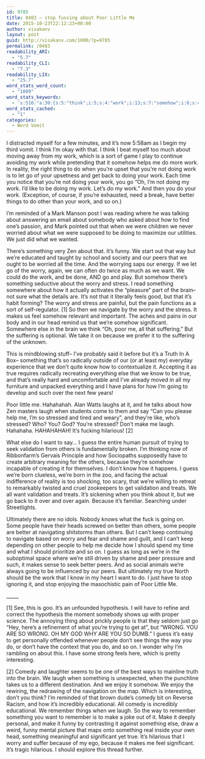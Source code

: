 ```yaml
---
id: 9785
title: 0483 – stop fussing about Poor Little Me
date: 2015-10-23T22:12:23+00:00
author: visakanv
layout: post
guid: http://visakanv.com/1000/?p=9785
permalink: /0483
readability_ARI:
  - "5.7"
readability_CLI:
  - "7.3"
readability_LIX:
  - "25.7"
word_stats_word_count:
  - "1089"
word_stats_keywords:
  - 's:516:"a:30:{s:5:"think";i:5;s:4:"work";i:13;s:7:"somehow";i:6;s:4:"time";i:3;s:6:"better";i:4;s:6:"things";i:3;s:4:"just";i:3;s:5:"funny";i:3;s:5:"peers";i:3;s:5:"worry";i:6;s:4:"want";i:5;s:6:"stress";i:3;s:5:"brain";i:3;s:5:"makes";i:3;s:11:"significant";i:3;s:4:"poor";i:3;s:9:"suffering";i:3;s:7:"because";i:5;s:4:"know";i:4;s:4:"true";i:4;s:5:"going";i:3;s:5:"laugh";i:4;s:8:"stressed";i:3;s:4:"make";i:4;s:9:"hilarious";i:3;s:5:"guess";i:4;s:10:"validation";i:3;s:6:"people";i:5;s:6:"comedy";i:3;s:8:"remember";i:3;}";'
word_stats_cached:
  - "1"
categories:
  - Word Vomit
---
```

I distracted myself for a few minutes, and it&#8217;s now 5:58am as I begin my third vomit. I think I&#8217;m okay with that. I think I beat myself too much about moving away from my work, which is a sort of game I play to continue avoiding my work while pretending that it somehow helps me do more work. In reality, the right thing to do when you&#8217;re upset that you&#8217;re not doing work is to let go of your upsetness and get back to doing your work. Each time you notice that you&#8217;re not doing your work, you go &#8220;Oh, I&#8217;m not doing my work. I&#8217;d like to be doing my work. Let&#8217;s do my work.&#8221; And then you do your work. (Exception, of course, if you&#8217;re exhausted, need a break, have better things to do other than your work, and so on.)

I&#8217;m reminded of a Mark Manson post I was reading where he was talking about answering an email about somebody who asked about how to find one&#8217;s passion, and Mark pointed out that when we were children we never worried about what we were supposed to be doing to maximize our utilities. We just did what we wanted.

There&#8217;s something very Zen about that. It&#8217;s funny. We start out that way but we&#8217;re educated and taught by school and society and our peers that we ought to be worried all the time. And the worrying saps our energy. If we let go of the worry, again, we can often do twice as much as we want. We could do the work, and be done, AND go and play. But somehow there&#8217;s something seductive about the worry and stress. I read something somewhere about how it actually activates the &#8220;pleasure&#8221; part of the brain– not sure what the details are. It&#8217;s not that it literally feels good, but that it&#8217;s habit forming? The worry and stress are painful, but the pain functions as a sort of self-regulator. [1] So then we navigate by the worry and the stress. It makes us feel somehow relevant and important. The aches and pains in our body and in our head remind us that we&#8217;re somehow significant. Somewhere else in the brain we think &#8220;Oh, poor me, all that suffering.&#8221; But the suffering is optional. We take it on because we prefer it to the suffering of the unknown.

This is mindblowing stuff– I&#8217;ve probably said it before but it&#8217;s a Truth In A Box– something that&#8217;s so radically outside of our (or at least my) everyday experience that we don&#8217;t quite know how to contextualize it. Accepting it as true requires radically recreating everything else that we know to be true, and that&#8217;s really hard and uncomfortable and I&#8217;ve already moved in all my furniture and unpacked everything and I have plans for how I&#8217;m going to develop and such over the next few years!

Poor little me. Hahahahah. Alan Watts laughs at it, and he talks about how Zen masters laugh when students come to them and say &#8220;Can you please help me, I&#8217;m so stressed and tired and weary&#8221;, and they&#8217;re like, who&#8217;s stressed? Who? You? God? You&#8217;re stressed? Don&#8217;t make me laugh. Hahahaha. HAHAHAHAH! It&#8217;s fucking hilarious! [2]

What else do I want to say&#8230; I guess the entire human pursuit of trying to seek validation from others is fundamentally broken. I&#8217;m thinking now of Ribbonfarm&#8217;s Gervais Principle and how Sociopaths supposedly have to create arbitrary meaning for the others, because they&#8217;re somehow incapable of creating it for themselves. I don&#8217;t know how it happens. I guess we&#8217;re born clueless, we&#8217;re born in the zoo, and facing the actual indifference of reality is too shocking, too scary, that we&#8217;re willing to retreat to remarkably twisted and cruel zookeepers to get validation and treats. We all want validation and treats. It&#8217;s sickening when you think about it, but we go back to it over and over again. Because it&#8217;s familiar. Searching under Streetlights.

Ultimately there are no idols. Nobody knows what the fuck is going on. Some people have their heads screwed on better than others, some people are better at navigating shitstorms than others. But I can&#8217;t keep continuing to navigate based on worry and fear and shame and guilt, and I can&#8217;t keep depending on other people to help me decide how I should spend my time and what I should prioritize and so on. I guess as long as we&#8217;re in the suboptimal space where we&#8217;re still driven by shame and peer pressure and such, it makes sense to seek better peers. And as social animals we&#8217;re always going to be influenced by our peers. But ultimately my true North should be the work that I know in my heart I want to do. I just have to stop ignoring it, and stop enjoying the masochistic pain of Poor Little Me.

\_____
  
[1] See, this is goo. It&#8217;s an unfounded hypothesis. I will have to refine and correct the hypothesis the moment somebody shows up with proper science. The annoying thing about prickly people is that they seldom just go &#8220;Hey, here&#8217;s a refinement of what you&#8217;re trying to get at&#8221;, but &#8220;WRONG. YOU ARE SO WRONG. OH MY GOD WHY ARE YOU SO DUMB.&#8221; I guess it&#8217;s easy to get personally offended whenever people don&#8217;t see things the way you do, or don&#8217;t have the context that you do, and so on. I wonder why I&#8217;m rambling on about this. I have some strong feels here, which is pretty interesting.

[2] Comedy and laughter seems to be one of the best ways to mainline truth into the brain. We laugh when something is unexpected, when the punchline takes us to a different destination. And we enjoy it somehow. We enjoy the rewiring, the redrawing of the navigation on the map. Which is interesting, don&#8217;t you think? I&#8217;m reminded of that brown dude&#8217;s comedy bit on Reverse Racism, and how it&#8217;s incredibly educational. All comedy is incredibly educational. We remember things when we laugh. So the way to remember something you want to remember is to make a joke out of it. Make it deeply personal, and make it funny by contrasting it against something else, draw a weird, funny mental picture that maps onto something real inside your own head, something meaningful and significant yet true. It&#8217;s hilarious that I worry and suffer because of my ego, because it makes me feel significant. It&#8217;s tragic hilarious. I should explore this thread further.